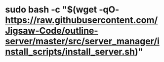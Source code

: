 # sudo bash -c "$(wget -qO- https://raw.githubusercontent.com/Jigsaw-Code/outline-server/master/src/server_manager/install_scripts/install_server.sh)"
